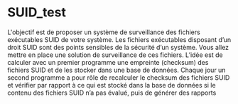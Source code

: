 # SUID_test
L'objectif est de proposer un système de surveillance des fichiers exécutables SUID de votre système. Les fichiers exécutables disposant d’un droit SUID sont des points sensibles de la sécurité d’un système. Vous allez mettre en place une solution de surveillance de ces fichiers. L’idée est de calculer avec un premier programme une empreinte (checksum) des fichiers SUID et de les stocker dans une base de données.  Chaque jour un second programme a pour rôle de recalculer le checksum des fichiers SUID et vérifier par rapport à ce qui est stocké dans la base de données si le contenu des fichiers SUID n’a pas évalué, puis de générer des rapports
